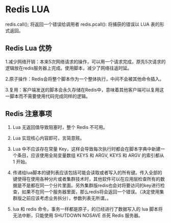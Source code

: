 # Redis  LUA

redis.call(); 将返回一个错误给调用者
redis.pcall(): 将捕获的错误以 LUA 表的形式返回。

## Redis Lua 优势

1.减少网络开销：本来5次网络请求的操作，可以用一个请求完成，原先5次请求的逻辑放在redis服务器上完成。使用脚本，减少了网络往返时延。

2.原子操作：Redis会将整个脚本作为一个整体执行，中间不会被其他命令插入。

3.复用：客户端发送的脚本会永久存储在Redis中，意味着其他客户端可以复用这一脚本而不需要使用代码完成同样的逻辑。

## Redis 注意事项

1. Lua 无返回值导致阻塞时，整个 Redis 不可用。

2. Lua 实现核心内容即可，言简意赅。

3. Lua 中不应该存在常量 Key，这样会导致每次执行时都会在脚本字典中新建一个条目，应该使用全局变量数组 KEYS 和 ARGV, KEYS 和 ARGV 的索引都从 1 开始。

4. 传递给lua脚本的键列表应该包括可能会读取或者写入的所有键。传入全部的键使得在使用各种分片或者集群技术时，其他软件可以在应用层检查所有的数据是不是都在同一个分片里面。另外集群版redis也会对将要访问的key进行检查，如果不在同一个服务器里面，那么redis将会返回一个错误。（决定使用集群版之前应该考虑业务拆分），参数列表无所谓。。

5. lua 和 redis 命令，事务一样都是原子，的已经进行了数据写入的 lua 脚本将无法中断，只能使用 SHUTDOWN NOSAVE 杀死 Redis 服务器。
